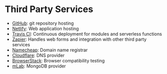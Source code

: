 # Third Party Services

- [GitHub](https://github.com/): git repository hosting
- [Netlify](https://www.netlify.com/): Web application hosting
- [Travis CI](https://travis-ci.org/): Continuous deployment for modules and serverless functions
- [Zapier](https://zapier.com/): Handles web forms and integration with other third party services
- [Namecheap](https://www.namecheap.com/): Domain name registrar
- [Cloudflare](https://www.cloudflare.com/): DNS provider
- [BrowserStack](https://www.browserstack.com/): Browser compatibility testing
- [mLab](https://mlab.com/): MongoDB provider